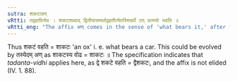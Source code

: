 ```yaml
---
sutra: शकटादण्
vRtti: तद्वहतीत्येव । शकटशब्दाद् द्वितीयासमर्थाद्वहतीत्येतस्मिन्नर्थे ऽण् प्रत्ययो भवति ॥
vRtti_eng: "The affix अण् comes in the sense of 'what bears it,' after the word शकट in the second case in construction."
---
```

Thus शकटं वहति = शाकटः 'an ox' i. e. what bears a car. This could be evolved by तस्येदम् अण् as शाकटस्य वोढ = शाकटः ॥ The specification indicates that _tadanta_-_vidhi_ applies here, as द्वे शकटे वहति = द्वैशकटः, and the affix is not elided (IV. 1. 88).
